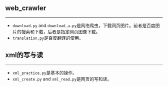 ## web_crawler
------
* `download.py` and `download_a.py`是网络爬虫，下载网页图片。前者是百度图片的搜索和下载，后者是指定网页图像下载。
* `translation.py`是百度翻译的使用。
## xml的写与读
----
* `xml_practice.py`是基本的操作。
* `xml_create.py` and `xml_read.py`是网页的写和读。
